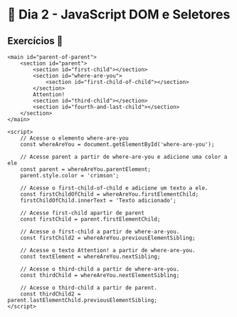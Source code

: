 # :dart: Dia 2 - JavaScript DOM e Seletores
## Exercícios :rocket:

    <main id="parent-of-parent">
        <section id="parent">
            <section id="first-child"></section>
            <section id="where-are-you">
                <section id="first-child-of-child"></section>
            </section>
            Attention!
            <section id="third-child"></section>
            <section id="fourth-and-last-child"></section>
        </section>
    </main>
    
    <script>
        // Acesse o elemento where-are-you
        const whereAreYou = document.getElementById('where-are-you');
        
        // Acesse parent a partir de where-are-you e adicione uma color a ele
        const parent = whereAreYou.parentElement;
        parent.style.color = 'crimson';

        // Acesse o first-child-of-child e adicione um texto a ele.
        const firstChildOfChild = whereAreYou.firstElementChild;
        firstChildOfChild.innerText = 'Texto adicionado';

        // Acesse first-child apartir de parent
        const firstChild = parent.firstElementChild;

        // Acesse o first-child a partir de where-are-you. 
        const firstChild2 = whereAreYou.previousElementSibling;

        // Acesse o texto Attention! a partir de where-are-you.
        const textElement = whereAreYou.nextSibling;

        // Acesse o third-child a partir de where-are-you.
        const thirdChild = whereAreYou.nextElementSibling;

        // Acesse o third-child a partir de parent.
        const thirdChild2 = parent.lastElementChild.previousElementSibling;
    </script>
